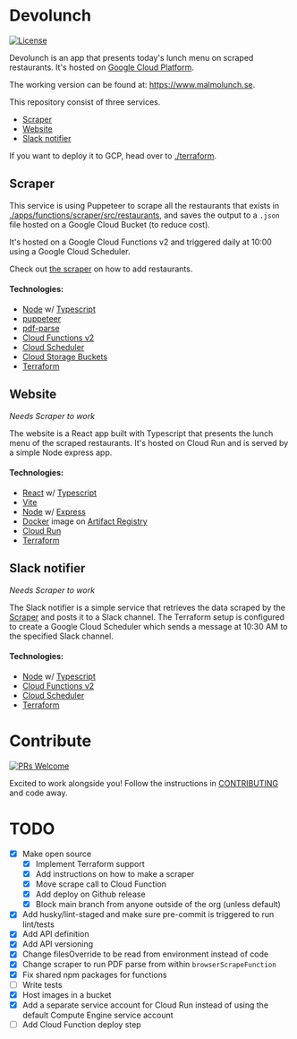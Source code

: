 # Devolunch

<a href="https://github.com/jayway/devolunch/blob/main/LICENSE.md"><img src="https://img.shields.io/npm/l/heroicons.svg" alt="License"></a>

Devolunch is an app that presents today's lunch menu on scraped restaurants. It's hosted on [Google Cloud Platform](https://cloud.google.com/).

The working version can be found at: https://www.malmolunch.se.

This repository consist of three services.

- [Scraper](#scraper)
- [Website](#website)
- [Slack notifier](#slack-notifier)

If you want to deploy it to GCP, head over to [./terraform](./terraform/).

## <a name="scraper">Scraper</a>

This service is using Puppeteer to scrape all the restaurants that exists in [./apps/functions/scraper/src/restaurants](./apps/functions/scraper/src/restaurants), and saves the output to a `.json` file hosted on a Google Cloud Bucket (to reduce cost).

It's hosted on a Google Cloud Functions v2 and triggered daily at 10:00 using a Google Cloud Scheduler.

Check out [the scraper](./apps/functions/scraper) on how to add restaurants.

#### **Technologies:**

- [Node](https://nodejs.org/en) w/ [Typescript](https://www.typescriptlang.org/)
- [puppeteer](https://pptr.dev/)
- [pdf-parse](https://gitlab.com/autokent/pdf-parse)
- [Cloud Functions v2](https://cloud.google.com/functions)
- [Cloud Scheduler](https://cloud.google.com/scheduler)
- [Cloud Storage Buckets](https://cloud.google.com/storage/docs/json_api/v1/buckets)
- [Terraform](https://www.terraform.io/)

## <a name="website">Website</a>

_Needs Scraper to work_

The website is a React app built with Typescript that presents the lunch menu of the scraped restaurants.
It's hosted on Cloud Run and is served by a simple Node express app.

#### **Technologies:**

- [React](https://react.dev/) w/ [Typescript](https://www.typescriptlang.org/)
- [Vite](https://vitejs.dev/)
- [Node](https://nodejs.org/en) w/ [Express](https://expressjs.com/)
- [Docker](https://www.docker.com/) image on [Artifact Registry](https://cloud.google.com/artifact-registry)
- [Cloud Run](https://cloud.google.com/run)
- [Terraform](https://www.terraform.io/)

## <a name="notify-slack">Slack notifier</a>

_Needs Scraper to work_

The Slack notifier is a simple service that retrieves the data scraped by the [Scraper](#scraper) and posts it to a Slack channel. The Terraform setup is configured to create a Google Cloud Scheduler which sends a message at 10:30 AM to the specified Slack channel.

#### **Technologies:**

- [Node](https://nodejs.org/en) w/ [Typescript](https://www.typescriptlang.org/)
- [Cloud Functions v2](https://cloud.google.com/functions)
- [Cloud Scheduler](https://cloud.google.com/scheduler)
- [Terraform](https://www.terraform.io/)

# Contribute

<a href="https://github.com/jayway/devolunch/pulls" target="_blank"><img src="https://img.shields.io/badge/PRs-welcome-brightgreen.svg" alt="PRs Welcome"></a>

Excited to work alongside you! Follow the instructions in [CONTRIBUTING](./CONTRIBUTING.md) and code away.

# TODO

- [x] Make open source
  - [x] Implement Terraform support
  - [x] Add instructions on how to make a scraper
  - [x] Move scrape call to Cloud Function
  - [x] Add deploy on Github release
  - [x] Block main branch from anyone outside of the org (unless default)
- [x] Add husky/lint-staged and make sure pre-commit is triggered to run lint/tests
- [x] Add API definition
- [x] Add API versioning
- [x] Change filesOverride to be read from environment instead of code
- [x] Change scraper to run PDF parse from within `browserScrapeFunction`
- [x] Fix shared npm packages for functions
- [ ] Write tests
- [x] Host images in a bucket
- [x] Add a separate service account for Cloud Run instead of using the default Compute Engine service account
- [ ] Add Cloud Function deploy step
